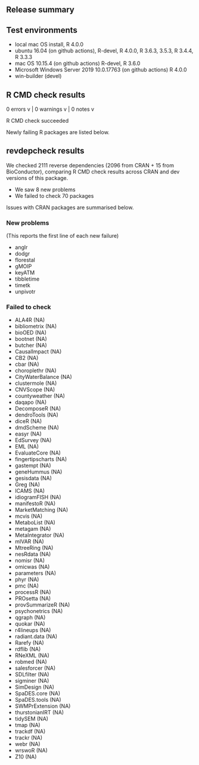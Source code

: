 ## Release summary

## Test environments

* local mac OS install, R 4.0.0
* ubuntu 16.04 (on github actions), R-devel, R 4.0.0, R 3.6.3, 3.5.3, R 3.4.4, R 3.3.3
* mac OS 10.15.4 (on github actions) R-devel, R 3.6.0
* Microsoft Windows Server 2019 10.0.17763 (on github actions) R 4.0.0
* win-builder (devel)

## R CMD check results

0 errors v | 0 warnings v | 0 notes v

R CMD check succeeded

Newly failing R packages are listed below. 

## revdepcheck results

We checked 2111 reverse dependencies (2096 from CRAN + 15 from BioConductor), comparing R CMD check results across CRAN and dev versions of this package.

 * We saw 8 new problems
 * We failed to check 70 packages

Issues with CRAN packages are summarised below. 

### New problems
(This reports the first line of each new failure)

* anglr
* dodgr
* florestal
* gMOIP
* keyATM
* tibbletime
* timetk
* unpivotr

### Failed to check

* ALA4R            (NA)
* bibliometrix     (NA)
* bioOED           (NA)
* bootnet          (NA)
* butcher          (NA)
* CausalImpact     (NA)
* CB2              (NA)
* cbar             (NA)
* choroplethr      (NA)
* CityWaterBalance (NA)
* clustermole      (NA)
* CNVScope         (NA)
* countyweather    (NA)
* daqapo           (NA)
* DecomposeR       (NA)
* dendroTools      (NA)
* diceR            (NA)
* dmdScheme        (NA)
* easyr            (NA)
* EdSurvey         (NA)
* EML              (NA)
* EvaluateCore     (NA)
* fingertipscharts (NA)
* gastempt         (NA)
* geneHummus       (NA)
* gesisdata        (NA)
* Greg             (NA)
* ICAMS            (NA)
* idiogramFISH     (NA)
* manifestoR       (NA)
* MarketMatching   (NA)
* mcvis            (NA)
* MetaboList       (NA)
* metagam          (NA)
* MetaIntegrator   (NA)
* mlVAR            (NA)
* MtreeRing        (NA)
* nesRdata         (NA)
* nomisr           (NA)
* omicwas          (NA)
* parameters       (NA)
* phyr             (NA)
* pmc              (NA)
* processR         (NA)
* PROsetta         (NA)
* provSummarizeR   (NA)
* psychonetrics    (NA)
* qgraph           (NA)
* quokar           (NA)
* r4lineups        (NA)
* radiant.data     (NA)
* Rarefy           (NA)
* rdflib           (NA)
* RNeXML           (NA)
* robmed           (NA)
* salesforcer      (NA)
* SDLfilter        (NA)
* sigminer         (NA)
* SimDesign        (NA)
* SpaDES.core      (NA)
* SpaDES.tools     (NA)
* SWMPrExtension   (NA)
* thurstonianIRT   (NA)
* tidySEM          (NA)
* tmap             (NA)
* trackdf          (NA)
* trackr           (NA)
* webr             (NA)
* wrswoR           (NA)
* Z10              (NA)
